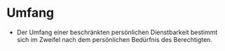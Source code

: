 # Umfang

- Der Umfang einer beschränkten persönlichen Dienstbarkeit bestimmt sich im Zweifel nach dem persönlichen Bedürfnis des Berechtigten.

